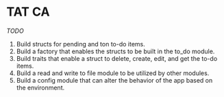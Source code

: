 # TAT CA

_TODO_
1. Build structs for pending and ton to-do items.  
2. Build a factory that enables the structs to be built in the to_do module.  
3. Build traits that enable a struct to delete, create, edit, and get the to-do items.  
4. Build a read and write to file module to be utilized by other modules.  
5. Build a config module that can alter the behavior of the app based on the environment.  


